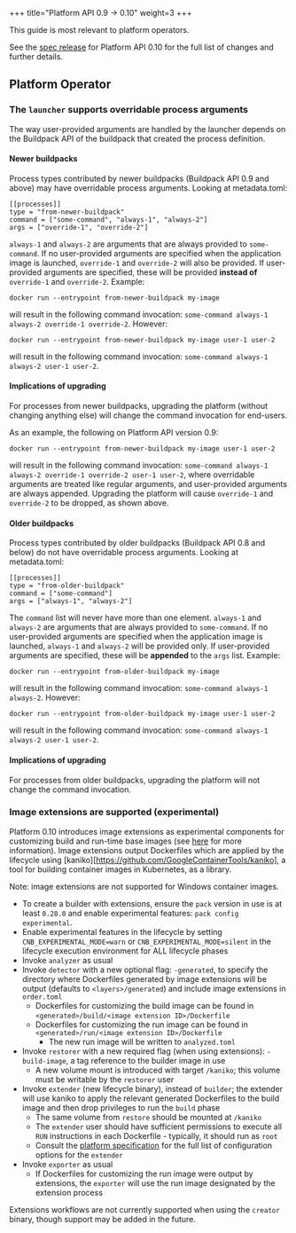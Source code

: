 +++
title="Platform API 0.9 -> 0.10"
weight=3
+++

<!--more-->

This guide is most relevant to platform operators.

See the [spec release](https://github.com/buildpacks/spec/releases/tag/platform%2Fv0.10) for Platform API 0.10 for the full list of changes and further details.

## Platform Operator

### The `launcher` supports overridable process arguments

The way user-provided arguments are handled by the launcher depends on the Buildpack API of the buildpack that created the process definition.

#### Newer buildpacks

Process types contributed by newer buildpacks (Buildpack API 0.9 and above) may have overridable process arguments. Looking at metadata.toml:
```
[[processes]]
type = "from-newer-buildpack"
command = ["some-command", "always-1", "always-2"]
args = ["override-1", "override-2"]
```

`always-1` and `always-2` are arguments that are always provided to `some-command`. If no user-provided arguments are specified when the application image is launched, `override-1` and `override-2` will also be provided. If user-provided arguments are specified, these will be provided **instead of** `override-1` and `override-2`. Example:

```
docker run --entrypoint from-newer-buildpack my-image
```

will result in the following command invocation: `some-command always-1 always-2 override-1 override-2`. However:

```
docker run --entrypoint from-newer-buildpack my-image user-1 user-2
```

will result in the following command invocation: `some-command always-1 always-2 user-1 user-2`.

#### Implications of upgrading

For processes from newer buildpacks, upgrading the platform (without changing anything else) will change the command invocation for end-users.

As an example, the following on Platform API version 0.9:

```
docker run --entrypoint from-newer-buildpack my-image user-1 user-2
```

will result in the following command invocation: `some-command always-1 always-2 override-1 override-2 user-1 user-2`, where overridable arguments are treated like regular arguments, and user-provided arguments are always appended. Upgrading the platform will cause `override-1` and `override-2` to be dropped, as shown above.

#### Older buildpacks

Process types contributed by older buildpacks (Buildpack API 0.8 and below) do not have overridable process arguments. Looking at metadata.toml:
```
[[processes]]
type = "from-older-buildpack"
command = ["some-command"]
args = ["always-1", "always-2"]
```

The `command` list will never have more than one element. `always-1` and `always-2` are arguments that are always provided to `some-command`. If no user-provided arguments are specified when the application image is launched, `always-1` and `always-2` will be provided only. If user-provided arguments are specified, these will be **appended** to the `args` list. Example:

```
docker run --entrypoint from-older-buildpack my-image
```

will result in the following command invocation: `some-command always-1 always-2`. However:

```
docker run --entrypoint from-older-buildpack my-image user-1 user-2
```

will result in the following command invocation: `some-command always-1 always-2 user-1 user-2`.

#### Implications of upgrading

For processes from older buildpacks, upgrading the platform will not change the command invocation.

### Image extensions are supported (experimental)

Platform 0.10 introduces image extensions as experimental components for customizing build and run-time base images (see [here](/docs/features/dockerfiles) for more information). Image extensions output Dockerfiles which are applied by the lifecycle using [kaniko][https://github.com/GoogleContainerTools/kaniko], a tool for building container images in Kubernetes, as a library.

Note: image extensions are not supported for Windows container images.

* To create a builder with extensions, ensure the `pack` version in use is at least `0.28.0` and enable experimental features: `pack config experimental`.
* Enable experimental features in the lifecycle by setting `CNB_EXPERIMENTAL_MODE=warn` or `CNB_EXPERIMENTAL_MODE=silent` in the lifecycle execution environment for ALL lifecycle phases
* Invoke `analyzer` as usual
* Invoke `detector` with a new optional flag: `-generated`, to specify the directory where Dockerfiles generated by image extensions will be output (defaults to `<layers>/generated`) and include image extensions in `order.toml`
  * Dockerfiles for customizing the build image can be found in `<generated>/build/<image extension ID>/Dockerfile`
  * Dockerfiles for customizing the run image can be found in `<generated>/run/<image extension ID>/Dockerfile`
    * The new run image will be written to `analyzed.toml`
* Invoke `restorer` with a new required flag (when using extensions): `-build-image`, a tag reference to the builder image in use
  * A new volume mount is introduced with target `/kaniko`; this volume must be writable by the `restorer` user
* Invoke `extender` (new lifecycle binary), instead of `builder`; the extender will use kaniko to apply the relevant generated Dockerfiles to the build image and then drop privileges to run the `build` phase
  * The same volume from `restore` should be mounted at `/kaniko`
  * The `extender` user should have sufficient permissions to execute all `RUN` instructions in each Dockerfile - typically, it should run as `root`
  * Consult the [platform specification](https://github.com/buildpacks/spec/blob/main/platform.md) for the full list of configuration options for the `extender`
* Invoke `exporter` as usual
  * If Dockerfiles for customizing the run image were output by extensions, the `exporter` will use the run image designated by the extension process

Extensions workflows are not currently supported when using the `creator` binary, though support may be added in the future.

